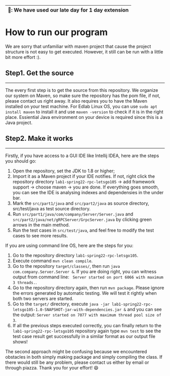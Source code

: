 | 📢:  We have used our late day for 1 day extension|
|-----------------------------------------|
# How to run our program
We are sorry that unfamiliar with maven project that cause the project structure is not easy to get executed. However, it still can be run with a little bit more effort :).
## Step1. Get the source
---
The every first step is to get the source from this repository. We organize our system on Maven, so make sure the repository has the pom file, if not, please contact us right away. It also requires you to have the Maven installed on your test machine. For Edlab Linux OS, you can use 
```sudo apt install maven``` to install it and use ```maven -version``` to check if it is in the right place. Essiential Java environment on your device is required since this is a Java project.
## Step2. Make it works
---
Firstly, if you have access to a GUI IDE like Intellij IDEA, here are the steps you should go:
1. Open the repository, set the JDK to 1.8 or higher;
2. Import it as a Maven project if your IDE notifies. If not, right click the repository directory ```lab1-spring22-rpc-letsgo105``` -> add framework support -> choose maven -> you are done. If everything goes smooth, you can see the IDE is analysing indexes and dependensies in the under bar.
3. Mark the ```src/part1/java``` and ```src/part2/java``` as source directory, src/test/java as test source directory.
4. Run ```src/part1/java/com/company/Server/Server.java``` and ```src/part2/java/net/gRPCServer/GrpcServer.java``` by clicking green arrows in the main method.
5. Run the test cases in ```src/test/java```, and feel free to modify the test cases to see more results.

If you are using command line OS, here are the steps for you:
1. Go to the repository directory ```lab1-spring22-rpc-letsgo105```.
2. Execute command ```mvn clean compile```.
3. Go to the repository ```target/classes/```, then run ```java com.company.Server.Server &```. If you are doing right, you can witness output from command line: ``` Server started on port 6066 with maximum 3 threads.```.
4. Go to the repository directory again, then run ```mvn package```. Please ignore the errors generated by automatic testing. We will test it rightly when both two servers are started.
5. Go to the ```target/``` directory, execute ```java -jar lab1-spring22-rpc-letsgo105-1.0-SNAPSHOT-jar-with-dependencies.jar &``` and you can see the output: ```Server started on 7077 with maximum thread pool size of 3```.
6. If all the previous steps executed correctly, you can finally return to the ```lab1-spring22-rpc-letsgo105``` repository again type ```mvn test``` to see the test case result get successfully in a similar format as our output file shows!

The second approach might be confusing because we encountered obstacles in both simply making package and simply compiling the class. If there would still be any problem, please contact us either by email or through piazza. Thank you for your effort!
:smile:
